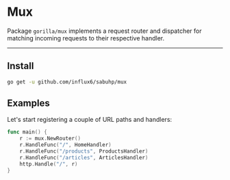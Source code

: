 # Mux

Package `gorilla/mux` implements a request router and dispatcher for matching incoming requests to
their respective handler.

---

## Install

```sh
go get -u github.com/influx6/sabuhp/mux
```

## Examples

Let's start registering a couple of URL paths and handlers:

```go
func main() {
    r := mux.NewRouter()
    r.HandleFunc("/", HomeHandler)
    r.HandleFunc("/products", ProductsHandler)
    r.HandleFunc("/articles", ArticlesHandler)
    http.Handle("/", r)
}
```

